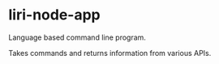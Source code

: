 # liri-node-app
Language based command line program.

Takes commands and returns information from various APIs.


